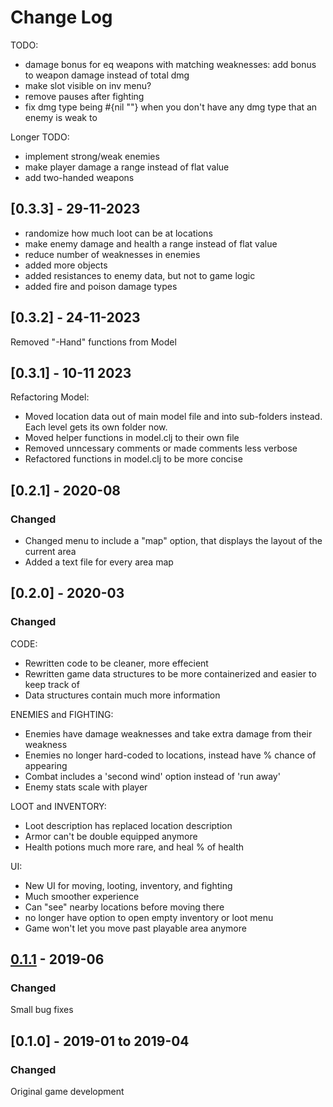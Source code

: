 # Change Log

TODO:
- damage bonus for eq weapons with matching weaknesses: add bonus to weapon damage instead of total dmg 
- make slot visible on inv menu?
- remove pauses after fighting
- fix dmg type being #{nil ""} when you don't have any dmg type that an enemy is weak to

Longer TODO:
- implement strong/weak enemies
- make player damage a range instead of flat value
- add two-handed weapons

## [0.3.3] - 29-11-2023
- randomize how much loot can be at locations
- make enemy damage and health a range instead of flat value 
- reduce number of weaknesses in enemies
- added more objects
- added resistances to enemy data, but not to game logic
- added fire and poison damage types

## [0.3.2] - 24-11-2023
Removed "-Hand" functions from Model

## [0.3.1] - 10-11 2023
Refactoring Model: 
- Moved location data out of main model file and into sub-folders instead. Each level gets its own folder now.
- Moved helper functions in model.clj to their own file
- Removed unncessary comments or made comments less verbose
- Refactored functions in model.clj to be  more concise

## [0.2.1] - 2020-08
### Changed
- Changed menu to include a "map" option, that displays the layout of the current area
- Added a text file for every area map

## [0.2.0] - 2020-03
### Changed
CODE:
* Rewritten code to be cleaner, more effecient
* Rewritten game data structures to be more containerized and easier to keep track of
* Data structures contain much more information

ENEMIES and FIGHTING:
* Enemies have damage weaknesses and take extra damage from their weakness
* Enemies no longer hard-coded to locations, instead have % chance of appearing
* Combat includes a 'second wind' option instead of 'run away'
* Enemy stats scale with player

LOOT and INVENTORY: 
* Loot description has replaced location description
* Armor can't be double equipped anymore
* Health potions much more rare, and heal % of health

UI: 
* New UI for moving, looting, inventory, and fighting
* Much smoother experience
* Can "see" nearby locations before moving there
* no longer have option to open empty inventory or loot menu
* Game won't let you move past playable area anymore 

## [0.1.1] - 2019-06
### Changed
Small bug fixes

## [0.1.0] - 2019-01 to 2019-04
### Changed 
Original game development

[Unreleased]: https://github.com/catspook/darkmoor/compare/0.1.1...HEAD
[0.1.1]: https://github.com/catspook/darkmoor/compare/0.1.0...0.1.1

